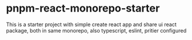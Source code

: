 # pnpm-react-monorepo-starter
This is a starter project with simple create react app and share ui react package, both in same monorepo, also typescript, eslint, pritier configured
